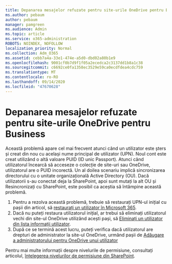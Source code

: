 ```yaml
---
title: Depanarea mesajelor refuzate pentru site-urile OneDrive pentru Business
ms.author: pebaum
author: pebaum
manager: pamgreen
ms.audience: Admin
ms.topic: article
ms.service: o365-administration
ROBOTS: NOINDEX, NOFOLLOW
localization_priority: Normal
ms.collection: Adm_O365
ms.assetid: cebb7a4a-33e1-474e-a5d0-dbd02a80b1e9
ms.openlocfilehash: 9001cf0b7d9f1f05a2ecedca2c3137dd1b8a1c38
ms.sourcegitcommit: c6692ce0fa1358ec3529e59ca0ecdfdea4cdc759
ms.translationtype: MT
ms.contentlocale: ro-RO
ms.lasthandoff: 09/14/2020
ms.locfileid: "47670628"
---
```

# <a name="troubleshooting-access-denied-messages-to-onedrive-for-business-sites"></a>Depanarea mesajelor refuzate pentru site-urile OneDrive pentru Business

Această problemă apare cel mai frecvent atunci când un utilizator este șters și creat din nou cu același nume principal de utilizator (UPN). Noul cont este creat utilizând o altă valoare PUID (ID unic Passport). Atunci când utilizatorul încearcă să acceseze o colecție de site-uri sau OneDrive, utilizatorul are o PUID incorectă. Un al doilea scenariu implică sincronizarea directorului cu o unitate organizațională Active Directory (OU). Dacă utilizatorii s-au conectat deja la SharePoint, apoi sunt mutați la alt OU și Resincronizați cu SharePoint, este posibil ca aceștia să întâmpine această problemă.

1. Pentru a rezolva această problemă, trebuie să restaurați UPN-ul inițial cu pașii din articol, să [restaurați un utilizator în Microsoft 365](https://docs.microsoft.com/microsoft-365/admin/add-users/restore-user).
2. Dacă nu puteți restaura utilizatorul inițial, ar trebui să eliminați utilizatorul vechi din site-ul OneDrive utilizând acești pași, să [Eliminați un utilizator din lista informații utilizator](). 
3. După ce se termină acest lucru, puteți verifica dacă utilizatorul are drepturi de administrator la site-ul OneDrive, urmând pașii de [Adăugare a administratorului pentru OneDrive unui utilizator](https://docs.microsoft.com/sharepoint/manage-user-profiles)

Pentru mai multe informații despre nivelurile de permisiune, consultați articolul, [înțelegerea nivelurilor de permisiune din SharePoint](https://docs.microsoft.com/sharepoint/understanding-permission-levels).
